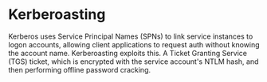 # Kerberoasting
Kerberos uses Service Principal Names (SPNs) to link service instances to logon accounts, allowing client applications to request auth without knowing the account name. Kerberoasting exploits this.  A Ticket Granting Service (TGS) ticket, which is encrypted with the service account's NTLM hash, and then performing offline password cracking.
